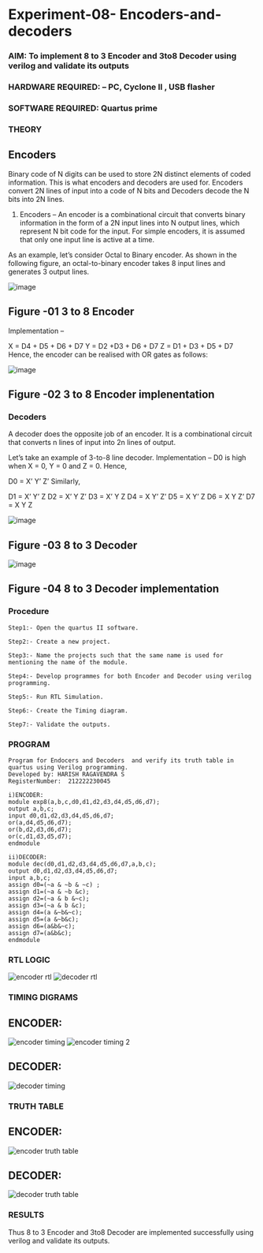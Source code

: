 # Experiment-08- Encoders-and-decoders 
### AIM: To implement 8 to 3 Encoder and  3to8 Decoder using verilog and validate its outputs
### HARDWARE REQUIRED:  – PC, Cyclone II , USB flasher
### SOFTWARE REQUIRED:   Quartus prime
### THEORY 

## Encoders
Binary code of N digits can be used to store 2N distinct elements of coded information. This is what encoders and decoders are used for. Encoders convert 2N lines of input into a code of N bits and Decoders decode the N bits into 2N lines.

1. Encoders –
An encoder is a combinational circuit that converts binary information in the form of a 2N input lines into N output lines, which represent N bit code for the input. For simple encoders, it is assumed that only one input line is active at a time.

As an example, let’s consider Octal to Binary encoder. As shown in the following figure, an octal-to-binary encoder takes 8 input lines and generates 3 output lines.

![image](https://user-images.githubusercontent.com/36288975/171543588-bc0746df-a173-4b35-989e-5fb7d385fe8a.png)
## Figure -01 3 to 8 Encoder 


Implementation –

X = D4 + D5 + D6 + D7
Y = D2 +D3 + D6 + D7
Z = D1 + D3 + D5 + D7 
Hence, the encoder can be realised with OR gates as follows:


![image](https://user-images.githubusercontent.com/36288975/171543740-68403b82-aa93-4c98-9343-f32b14885a2e.png)
## Figure -02 3 to 8 Encoder implenentation 

 ### Decoders 
A decoder does the opposite job of an encoder. It is a combinational circuit that converts n lines of input into 2n lines of output.

Let’s take an example of 3-to-8 line decoder.
Implementation –
D0 is high when X = 0, Y = 0 and Z = 0. Hence,

D0 = X’ Y’ Z’ 
Similarly,

D1 = X’ Y’ Z
D2 = X’ Y Z’
D3 = X’ Y Z
D4 = X Y’ Z’
D5 = X Y’ Z
D6 = X Y Z’
D7 = X Y Z 


![image](https://user-images.githubusercontent.com/36288975/171543978-ee2d0671-2846-40a1-8705-507fd6287a49.png)
## Figure -03 8 to 3 Decoder 



![image](https://user-images.githubusercontent.com/36288975/171543866-5a6eace6-8683-49d7-9c4f-a7cb30ec3035.png)
## Figure -04 8 to 3 Decoder implementation 

### Procedure
```
Step1:- Open the quartus II software.

Step2:- Create a new project.

Step3:- Name the projects such that the same name is used for mentioning the name of the module.

Step4:- Develop programmes for both Encoder and Decoder using verilog programming.

Step5:- Run RTL Simulation.

Step6:- Create the Timing diagram.

Step7:- Validate the outputs.
```
### PROGRAM 
```
Program for Endocers and Decoders  and verify its truth table in quartus using Verilog programming.
Developed by: HARISH RAGAVENDRA S
RegisterNumber:  212222230045
```
```
i)ENCODER:
module exp8(a,b,c,d0,d1,d2,d3,d4,d5,d6,d7);
output a,b,c;
input d0,d1,d2,d3,d4,d5,d6,d7;
or(a,d4,d5,d6,d7);
or(b,d2,d3,d6,d7);
or(c,d1,d3,d5,d7);
endmodule
```
```
ii)DECODER:
module dec(d0,d1,d2,d3,d4,d5,d6,d7,a,b,c);
output d0,d1,d2,d3,d4,d5,d6,d7;
input a,b,c;
assign d0=(~a & ~b & ~c) ;
assign d1=(~a & ~b &c);
assign d2=(~a & b &~c);
assign d3=(~a & b &c);
assign d4=(a &~b&~c);
assign d5=(a &~b&c);
assign d6=(a&b&~c);
assign d7=(a&b&c);
endmodule
```
### RTL LOGIC  
![encoder rtl](https://github.com/harish-ragavendra-25/Experiment-08-Encoders-and-decoders-/assets/114852180/5c8c3b92-be31-4a75-a04a-c1c89a18d460)
![decoder rtl](https://github.com/harish-ragavendra-25/Experiment-08-Encoders-and-decoders-/assets/114852180/4a890554-4b3f-4ee1-9301-8c7a232f825a)
### TIMING DIGRAMS 
## ENCODER:
![encoder timing](https://github.com/harish-ragavendra-25/Experiment-08-Encoders-and-decoders-/assets/114852180/ed9800ec-6a2c-4cad-977a-f91d4ae3b5a5)
![encoder timing 2](https://github.com/harish-ragavendra-25/Experiment-08-Encoders-and-decoders-/assets/114852180/b62fc7ee-d500-492f-87c7-54f8c094d10a)
## DECODER:
![decoder timing](https://github.com/harish-ragavendra-25/Experiment-08-Encoders-and-decoders-/assets/114852180/05176ab6-0bc9-4bf5-b5aa-8aea1a56a562)
### TRUTH TABLE 
## ENCODER:
![encoder truth table](https://github.com/harish-ragavendra-25/Experiment-08-Encoders-and-decoders-/assets/114852180/c370d89d-cf2d-4537-9029-a6cbc9229f0f)
## DECODER:
![decoder truth table](https://github.com/harish-ragavendra-25/Experiment-08-Encoders-and-decoders-/assets/114852180/8a3d0a31-ef8e-4439-9cbf-103505979ae0)
### RESULTS 
Thus 8 to 3 Encoder and 3to8 Decoder are implemented successfully using verilog and validate its outputs.
